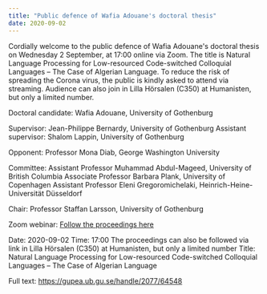 ```yaml
---
title: "Public defence of Wafia Adouane's doctoral thesis"
date: 2020-09-02
---
```

Cordially welcome to the public defence of Wafia Adouane's doctoral thesis on Wednesday 2 September, at 17:00 online via Zoom. The title is Natural Language Processing for Low-resourced Code-switched Colloquial Languages – The Case of Algerian Language. To reduce the risk of spreading the Corona virus, the public is kindly asked to attend via streaming.
Audience can also join in Lilla Hörsalen (C350) at Humanisten, but only a limited number.

Doctoral candidate: Wafia Adouane, University of Gothenburg

Supervisor: Jean-Philippe Bernardy, University of Gothenburg
Assistant supervisor: Shalom Lappin, University of Gothenburg

Opponent: Professor Mona Diab, George Washington University

Committee:
Assistant Professor Muhammad Abdul-Mageed, University of British Columbia
Associate Professor Barbara Plank, University of Copenhagen
Assistant Professor Eleni Gregoromichelaki, Heinrich-Heine-Universität Düsseldorf

Chair: Professor Staffan Larsson, University of Gothenburg

Zoom webinar: [Follow the proceedings here](https://gu-se.zoom.us/j/64726382903?pwd=Vk9GTFd6VENiZXhFcTFJUkpBTzVwdz09)

Date: 2020-09-02
Time: 17:00
The proceedings can also be followed via link in Lilla Hörsalen (C350) at Humanisten, but only a limited number
Title: Natural Language Processing for Low-resourced Code-switched Colloquial Languages – The Case of Algerian Language

Full text: https://gupea.ub.gu.se/handle/2077/64548

